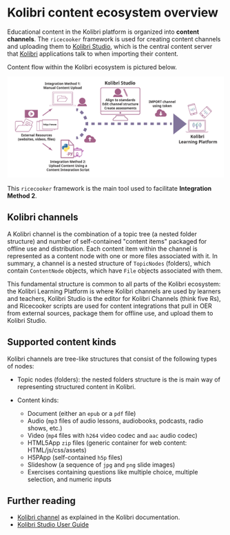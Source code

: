 Kolibri content ecosystem overview
==================================

Educational content in the Kolibri platform is organized into **content channels**.
The `ricecooker` framework is used for creating content channels and uploading them
to [Kolibri Studio](https://studio.learningequality.org/), which is the central
content server that [Kolibri](https://learningequality.org/kolibri/) applications
talk to when importing their content.

Content flow within the Kolibri ecosystem is pictured below.

![The Kolibri Content Pipeline](../figures/content_pipeline_diagram.png)

This `ricecooker` framework is the main tool used to facilitate **Integration Method 2**.



Kolibri channels
----------------
A Kolibri channel is the combination of a topic tree (a nested folder structure)
and number of self-contained "content items" packaged for offline use and distribution.
Each content item within the channel is represented as a content node with one
or more files associated with it. In summary, a channel is a nested structure of
`TopicNodes` (folders), which contain `ContentNode` objects, which have
`File` objects associated with them.

This fundamental structure is common to all parts of the Kolibri ecosystem:
the Kolibri Learning Platform is where Kolibri channels are used by learners and teachers,
Kolibri Studio is the editor for Kolibri Channels (think five Rs),
and Ricecooker scripts are used for content integrations that pull in OER from
external sources, package them for offline use, and upload them to Kolibri Studio.



Supported content kinds
-----------------------
Kolibri channels are tree-like structures that consist of the following types of nodes:

  * Topic nodes (folders): the nested folders structure is the is main way of
    representing structured content in Kolibri.

  * Content kinds:

     - Document (either an `epub` or a `pdf` file)
     - Audio (`mp3` files of audio lessons, audiobooks, podcasts, radio shows, etc.)
     - Video (`mp4` files with `h264` video codec and `aac` audio codec)
     - HTML5App `zip` files (generic container for web content: HTML/js/css/assets)
     - H5PApp (self-contained `h5p` files)
     - Slideshow (a sequence of `jpg` and `png` slide images)
     - Exercises containing questions like multiple choice, multiple selection, and numeric inputs



Further reading
---------------
  - [Kolibri channel](https://kolibri.readthedocs.io/en/latest/manage/resources.html#channels-and-resources)
    as explained in the Kolibri documentation.
  - [Kolibri Studio User Guide](https://kolibri-studio.readthedocs.io/en/latest/index.html)
